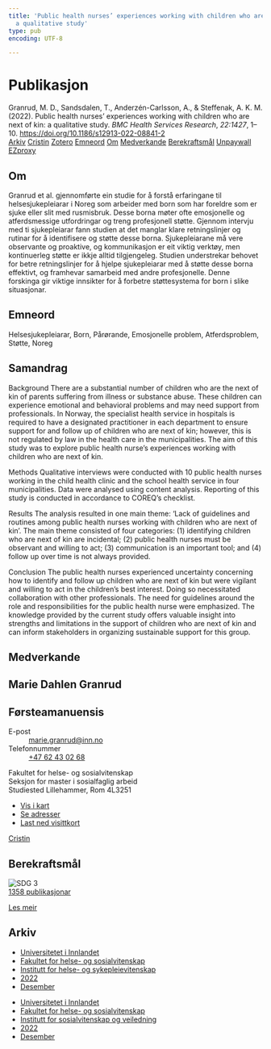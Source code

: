 ```yaml
---
title: 'Public health nurses’ experiences working with children who are next of kin:
  a qualitative study'
type: pub
encoding: UTF-8

---
```

<h1>Publikasjon</h1>
<article id="csl-bib-container-H9JSL2MT" class="csl-bib-container">
  <div class="csl-bib-body"> <div class="csl-entry">Granrud, M. D., Sandsdalen, T., Anderzén-Carlsson, A., &#38; Steffenak, A. K. M. (2022). Public health nurses’ experiences working with children who are next of kin: a qualitative study. <i>BMC Health Services Research</i>, <i>22:1427</i>, 1–10. <a href="https://doi.org/10.1186/s12913-022-08841-2">https://doi.org/10.1186/s12913-022-08841-2</a></div> </div>
  <div class="csl-bib-buttons">
    <a href="#taxonomy-article-H9JSL2MT" alt="archive" class="csl-bib-button">Arkiv</a>
    <a href="https://app.cristin.no/results/show.jsf?id=2092812" alt="Cristin" class="csl-bib-button">Cristin</a>
    <a href="http://zotero.org/groups/5881554/items/H9JSL2MT" alt="Zotero" class="csl-bib-button">Zotero</a>
    <a href="#keywords-article-H9JSL2MT" alt="keywords" class="csl-bib-button">Emneord</a>
    <a href="#about-article-H9JSL2MT" alt="about_pub" class="csl-bib-button">Om</a>
    <a href="#contributors-article-H9JSL2MT" alt="contributors" class="csl-bib-button">Medverkande</a>
    <a href="#sdg-article-H9JSL2MT" alt="sdg" class="csl-bib-button">Berekraftsmål</a>
    <a href="https://bmchealthservres.biomedcentral.com/counter/pdf/10.1186/s12913-022-08841-2" alt="Unpaywall" class="csl-bib-button">Unpaywall</a>
    <a href="https://bmchealthservres.biomedcentral.com/counter/pdf/10.1186/s12913-022-08841-2" alt="EZproxy" class="csl-bib-button">EZproxy</a>
  </div>
  <div id="csl-bib-meta-container-H9JSL2MT"></div>
</article>
<div id="csl-bib-meta-H9JSL2MT" class="csl-bib-meta">
  <article id="about-article-H9JSL2MT" class="about_pub-article">
    <h1>Om</h1>
    Granrud et al. gjennomførte ein studie for å forstå erfaringane til helsesjukepleiarar i Noreg som arbeider med born som har foreldre som er sjuke eller slit med rusmisbruk. Desse borna møter ofte emosjonelle og atferdsmessige utfordringar og treng profesjonell støtte. Gjennom intervju med ti sjukepleiarar fann studien at det manglar klare retningslinjer og rutinar for å identifisere og støtte desse borna. Sjukepleiarane må vere observante og proaktive, og kommunikasjon er eit viktig verktøy, men kontinuerleg støtte er ikkje alltid tilgjengeleg. Studien understrekar behovet for betre retningslinjer for å hjelpe sjukepleiarar med å støtte desse borna effektivt, og framhevar samarbeid med andre profesjonelle. Denne forskinga gir viktige innsikter for å forbetre støttesystema for born i slike situasjonar.
  </article>
  <article id="keywords-article-H9JSL2MT" class="keywords-article">
    <h1>Emneord</h1>
    Helsesjukepleiarar, Born, Pårørande, Emosjonelle problem, Atferdsproblem, Støtte, Noreg
  </article>
  <article id="abstract-article-H9JSL2MT" class="abstract-article">
    <h1>Samandrag</h1>
    Background 
There are a substantial number of children who are the next of kin of parents suffering from illness or substance abuse. These children can experience emotional and behavioral problems and may need support from professionals. In Norway, the specialist health service in hospitals is required to have a designated practitioner in each department to ensure support for and follow up of children who are next of kin; however, this is not regulated by law in the health care in the municipalities. The aim of this study was to explore public health nurse’s experiences working with children who are next of kin. 
 
Methods 
Qualitative interviews were conducted with 10 public health nurses working in the child health clinic and the school health service in four municipalities. Data were analysed using content analysis. Reporting of this study is conducted in accordance to COREQ’s checklist. 
 
Results 
The analysis resulted in one main theme: ‘Lack of guidelines and routines among public health nurses working with children who are next of kin’. The main theme consisted of four categories: (1) identifying children who are next of kin are incidental; (2) public health nurses must be observant and willing to act; (3) communication is an important tool; and (4) follow up over time is not always provided. 
 
Conclusion 
The public health nurses experienced uncertainty concerning how to identify and follow up children who are next of kin but were vigilant and willing to act in the children’s best interest. Doing so necessitated collaboration with other professionals. The need for guidelines around the role and responsibilities for the public health nurse were emphasized. The knowledge provided by the current study offers valuable insight into strengths and limitations in the support of children who are next of kin and can inform stakeholders in organizing sustainable support for this group.
  </article>
  <article id="contributors-article-H9JSL2MT" class="contributors-article">
    <h1>Medverkande</h1>
    <div class="personas"> <div class="vrtx-hinn-person-card"> <div class="photo"> <i class="lar la-user-circle missing-person"></i> </div> <div class="info"> <hgroup><h1>Marie Dahlen Granrud</h1> <h2>Førsteamanuensis</h2> </hgroup><dl> <dt>E-post</dt> <dd> <a href="mailto:marie.granrud@inn.no">marie.granrud@inn.no</a> </dd> <dt>Telefonnummer</dt> <dd><a href="tel:+4762430268"> +47 62 43 02 68 </a></dd> </dl> <p> Fakultet for helse- og sosialvitenskap<br> Seksjon for master i sosialfaglig arbeid<br> Studiested Lillehammer, Rom 4L3251 </p> <ul class="vrtx-hinn-links"> <li><a href="https://www.google.com/maps?q=60.88177,11.53669">Vis i kart</a></li> <li><a href="https://www.inn.no/finn-en-ansatt/marie-granrud.html#vrtx-hinn-addresses">Se adresser</a></li> <li><a href="https://www.inn.no/finn-en-ansatt/marie-granrud.html?vrtx=vcf">Last ned visittkort</a></li> </ul> </div> </div> <a href="https://app.cristin.no/persons/show.jsf?id=606793" alt="Cristin URL" class="personas-cristin">Cristin</a> </div>
  </article>
  <article id="sdg-article-H9JSL2MT" class="sdg-article">
    <h1>Berekraftsmål</h1>
    <div class="sdg-container"><div id="sdg3" class="sdg">
        <img src="{{< params subfolder >}}images/sdg/sdg03_nn.png" class="image" alt="SDG 3">
        <div class="sdg-overlay">
          <a href="/nn/archive/?key=?sdg=3#archive" class="sdg-publication-count"><span>1358</span> publikasjonar</a>
          <p><a href="https://fn.no/om-fn/fns-baerekraftsmaal/god-helse-og-livskvalitet?lang=nno-NO" class="sdg-read-more">Les meir</a></p>
        </div>
      </div></div>
  </article>
  <article id="taxonomy-article-H9JSL2MT" class="taxonomy-article">
    <h1>Arkiv</h1>
    <ul>
      <li>
        <a href="/nn/archive/?key=3DCRN523">Universitetet i Innlandet</a>
      </li>
      <li>
        <a href="/nn/archive/?key=IDKFS3MX">Fakultet for helse- og sosialvitenskap</a>
      </li>
      <li>
        <a href="/nn/archive/?key=GTV4ECMZ">Institutt for helse- og sykepleievitenskap</a>
      </li>
      <li>
        <a href="/nn/archive/?key=558P36BB">2022</a>
      </li>
      <li>
        <a href="/nn/archive/?key=24SFEAFD">Desember</a>
      </li>
    </ul>
    <ul>
      <li>
        <a href="/nn/archive/?key=3DCRN523">Universitetet i Innlandet</a>
      </li>
      <li>
        <a href="/nn/archive/?key=IDKFS3MX">Fakultet for helse- og sosialvitenskap</a>
      </li>
      <li>
        <a href="/nn/archive/?key=CU4VFGCV">Institutt for sosialvitenskap og veiledning</a>
      </li>
      <li>
        <a href="/nn/archive/?key=7UTH2T35">2022</a>
      </li>
      <li>
        <a href="/nn/archive/?key=3LMPIBB7">Desember</a>
      </li>
    </ul>
  </article>
</div>
